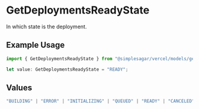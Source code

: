 # GetDeploymentsReadyState

In which state is the deployment.

## Example Usage

```typescript
import { GetDeploymentsReadyState } from "@simplesagar/vercel/models/getdeploymentsop.js";

let value: GetDeploymentsReadyState = "READY";
```

## Values

```typescript
"BUILDING" | "ERROR" | "INITIALIZING" | "QUEUED" | "READY" | "CANCELED" | "DELETED"
```